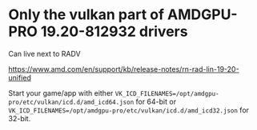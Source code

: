 # Only the vulkan part of AMDGPU-PRO 19.20-812932 drivers

Can live next to RADV

 https://www.amd.com/en/support/kb/release-notes/rn-rad-lin-19-20-unified

Start your game/app with either `VK_ICD_FILENAMES=/opt/amdgpu-pro/etc/vulkan/icd.d/amd_icd64.json` for 64-bit or `VK_ICD_FILENAMES=/opt/amdgpu-pro/etc/vulkan/icd.d/amd_icd32.json` for 32-bit.
